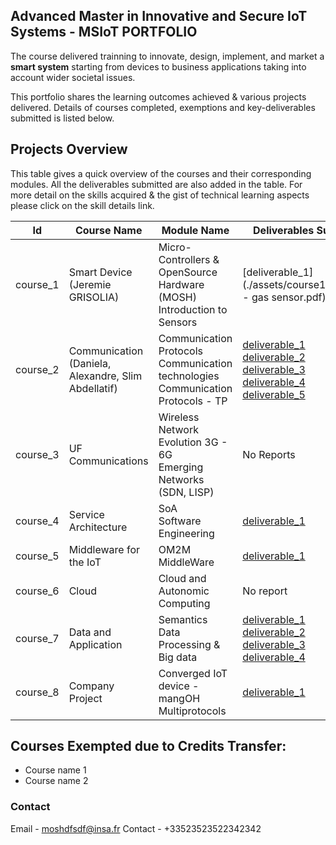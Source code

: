 ## Advanced Master in Innovative and Secure IoT Systems - MSIoT PORTFOLIO

The course delivered trainning to innovate, design, implement, and market a **smart system** starting from devices to business applications taking into account wider societal issues.

This portfolio shares the learning outcomes achieved & various projects delivered. Details of courses completed, exemptions and key-deliverables submitted is listed below.

## Projects Overview

This table gives a quick overview of the courses and their corresponding modules. All the deliverables submitted are also added in the table. For more detail on the skills acquired & the gist of technical learning aspects please click on the skill details link.

|Id|Course Name|Module Name|Deliverables Submitted|Skills Analysis|
|------|------|------|------|-----|
|course_1|Smart Device<br>(Jeremie GRISOLIA)|Micro-Controllers & OpenSource Hardware (MOSH)<br>Introduction to Sensors|[deliverable_1](./assets/course1/Datasheet - gas sensor.pdf)|[c1_skills](./course1.md)|
|course_2|Communication<br>(Daniela, Alexandre, Slim Abdellatif)|Communication Protocols<br>Communication technologies<br>Communication Protocols - TP|[deliverable_1](./assets/course2/course_2_1_2.pdf)<br>[deliverable_2](./assets/course2/course_2_1_1.pdf)<br>[deliverable_3](./assets/course2/course_2_2.pdf)<br>[deliverable_4](./assets/course2/course_2_3.pdf)<br>[deliverable_5](./assets/course2/course_2_4.pdf)|[c2_skills](./course2.md)|
|course_3|UF Communications|Wireless Network Evolution 3G - 6G<br>Emerging Networks (SDN, LISP)|No Reports|[c3_skills](./course3.md)|
|course_4|Service Architecture|SoA<br>Software Engineering|[deliverable_1](./assets/course4/course_4_1.pdf)|[c4_skills](./course4.md)|
|course_5|Middleware for the IoT|OM2M MiddleWare|[deliverable_1](./assets/course5/course_5_1.pdf)|[c5_skills](./course5a.md)|
|course_6|Cloud|Cloud and Autonomic Computing|No report|[c6_skills](./course6.md)|
|course_7|Data and Application|Semantics<br>Data Processing & Big data|[deliverable_1](./assets/course7/course_7_1.pdf)<br>[deliverable_2](./assets/course7/course_7_2.pdf)<br>[deliverable_3](./assets/course7/global-tem.Rmd)<br>[deliverable_4](./assets/course7/climate-change-earth-surface-temperature-data.zip)|[c7_semantics_skills](./course7a.md)<br>[c7_bigdata_skills](./course7b.md)|
|course_8|Company Project|Converged IoT device - mangOH Multiprotocols|[deliverable_1](./assets/course9/course_9_1.pdf)|[c8_skills](./course9a.md)|

## Courses Exempted due to Credits Transfer: 

- Course name 1 
- Course name 2 


### Contact

Email - moshdfsdf@insa.fr
Contact - +33523523522342342
